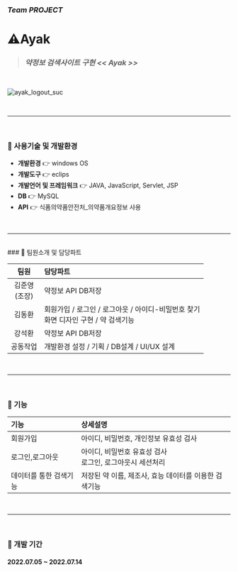 ### *Team PROJECT*

# ⚠️Ayak
> ### *약정보 검색사이트 구현 << Ayak >>*
</br>

![ayak_logout_suc](https://user-images.githubusercontent.com/95620922/209086467-b063231f-8c34-477f-a290-94e78d9b94f7.png)

</br>

------
</br>

### 📌&nbsp;사용기술 및 개발환경  
* **개발환경** 👉 windows OS
* **개발도구** 👉 eclips
* **개발언어 및 프레임워크** 👉 JAVA, JavaScript, Servlet, JSP
* **DB** 👉 MySQL
* **API** 👉 식품의약품안전처_의약품개요정보 사용

</br>

------

</br>
### 📌&nbsp;팀원소개 및 담당파트  

|팀원|담당파트|
|:---:|:---|
|김준영</br>(조장)|약정보 API DB저장|
|김동환|회원가입 / 로그인 / 로그아웃 / 아이디-비밀번호 찾기</br>화면 디자인 구현 / 약 검색기능|
|강석환|약정보 API DB저장|
|공동작업|개발환경 설정 / 기획 /  DB설계 / UI/UX 설계|
</br>


------
</br>

### 📌&nbsp;기능  



|기능|상세설명|
|:---|:---|
|회원가입|아이디, 비밀번호, 개인정보 유효성 검사|
|로그인,로그아웃|아이디, 비밀번호 유효성 검사</br>로그인, 로그아웃시 세션처리|
|데이터를 통한 검색기능|저장된 약 이름, 제조사, 효능 데이터를 이용한 검색기능|
</br>

------
</br>

### 📌&nbsp;개발 기간  

#### 2022.07.05 ~ 2022.07.14
